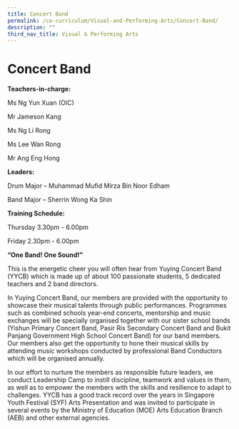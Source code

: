 ```yaml
---
title: Concert Band
permalink: /co-curriculum/Visual-and-Performing-Arts/Concert-Band/
description: ""
third_nav_title: Visual & Performing Arts
---
```

Concert Band
============

<b> Teachers-in-charge: </b>

Ms Ng Yun Xuan (OIC)

Mr Jameson Kang 

Ms Ng Li Rong

Ms Lee Wan Rong

Mr Ang Eng Hong

  

<b> Leaders: </b>

Drum Major – Muhammad Mufid Mirza Bin Noor Edham 

Band Major – Sherrin Wong Ka Shin

<b> Training Schedule: </b> 

Thursday 3.30pm - 6.00pm

Friday 2.30pm - 6.00pm

<b> “One Band! One Sound!” </b>

This is the energetic cheer you will often hear from Yuying Concert Band (YYCB) which is made up of about 100 passionate students, 5 dedicated teachers and 2 band directors.

  

In Yuying Concert Band, our members are provided with the opportunity to showcase their musical talents through public performances. Programmes such as combined schools year-end concerts, mentorship and music exchanges will be specially organised together with our sister school bands (Yishun Primary Concert Band, Pasir Ris Secondary Concert Band and Bukit Panjang Government High School Concert Band) for our band members. Our members also get the opportunity to hone their musical skills by attending music workshops conducted by professional Band Conductors which will be organised annually. 

  

In our effort to nurture the members as responsible future leaders, we conduct Leadership Camp to instill discipline, teamwork and values in them, as well as to empower the members with the skills and resilience to adapt to challenges.
YYCB has a good track record over the years in Singapore Youth Festival (SYF) Arts Presentation and was invited to participate in several events by the Ministry of Education (MOE) Arts Education Branch (AEB) and other external agencies.